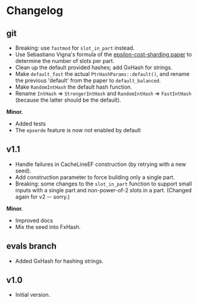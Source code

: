 # Changelog

## git 
- Breaking: use `fastmod` for `slot_in_part` instead.
- Use Sebastiano Vigna's formula of the [epsilon-cost-sharding
  paper](https://arxiv.org/abs/2503.18397) to determine the number of slots per part.
- Clean up the default provided hashes; add GxHash for strings.
- Make `default_fast` the actual `PtrHashParams::default()`, and rename the
  previous 'default' from the paper to `default_balanced`.
- Make `RandomIntHash` the default hash function.
- Rename `IntHash` => `StrongerIntHash` and `RandomIntHash` => `FastIntHash`
  (because the latter should be the default).

**Minor.**
- Added tests
- The `epserde` feature is now not enabled by default


## v1.1
- Handle failures in CacheLineEF construction (by retrying with a new seed).
- Add construction parameter to force building only a single part.
- Breaking: some changes to the `slot_in_part` function to support
  small inputs with a single part and non-power-of-2 slots in a part.
  (Changed again for v2 -- sorry.)

**Minor.**
- Improved docs
- Mix the seed into FxHash.

## evals branch
- Added GxHash for hashing strings.

## v1.0
- Initial version.

